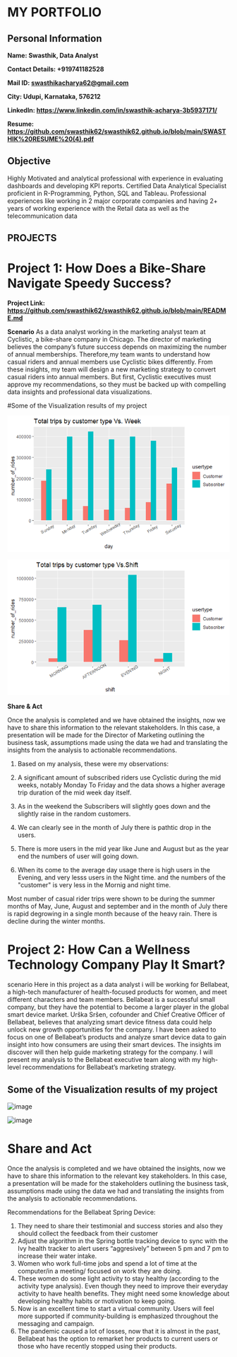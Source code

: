 # MY PORTFOLIO

## Personal Information
**Name: Swasthik, Data Analyst**

**Contact Details: +919741182528**

**Mail ID: swasthikacharya62@gmail.com**

**City: Udupi, Karnataka, 576212**

**LinkedIn: https://www.linkedin.com/in/swasthik-acharya-3b5937171/**

**Resume: https://github.com/swasthik62/swasthik62.github.io/blob/main/SWASTHIK%20RESUME%20(4).pdf**


## Objective

Highly Motivated and analytical professional with
experience in evaluating dashboards and developing
KPI reports. Certified Data Analytical Specialist
proficient in R-Programming, Python, SQL and
Tableau. Professional experiences like working in 2
major corporate companies and having 2+ years of
working experience with the Retail data as well as
the telecommunication data

## PROJECTS

# Project 1: How Does a Bike-Share Navigate Speedy Success?

**Project Link: https://github.com/swasthik62/swasthik62.github.io/blob/main/README.md**

**Scenario**
As a data analyst working in the marketing analyst team at Cyclistic, a bike-share company in Chicago. The director of marketing believes the company’s future success depends on maximizing the number of annual memberships. Therefore,my team wants to understand how casual riders and annual members use Cyclistic bikes differently. From these insights, my team will design a new marketing strategy to convert casual riders into annual members. But first, Cyclistic executives must approve my recommendations, so they must be backed up with compelling data insights and professional data visualizations.

#Some of the Visualization results of my project


![App Screenshot](https://github.com/swasthik62/swasthik62.github.io/blob/main/Total%20trips%20by%20customer%20type%20vs%20week.png)


![App Screenshot](https://github.com/swasthik62/swasthik62.github.io/blob/main/total%20trips%20by%20customer%20type%20vs%20Shift.png)

**Share & Act**

Once the analysis is completed and we have obtained the insights, now we have to share this information to the relevant stakeholders. In this case, a presentation will be made for the Director of Marketing outlining the business task, assumptions made using the data we had and translating the insights from the analysis to actionable recommendations.

1. Based on my analysis, these were my observations:

2. A significant amount of subscribed riders use Cyclistic during the mid weeks, notably Monday To Friday and the data shows a higher average trip duration of the mid week day itself.

3. As in the weekend the Subscribers will slightly goes down and the slightly raise in the random customers.

4. We can clearly see in the month of July there is pathtic drop in the users.

5. There is more users in the mid year like June and August but as the year end the numbers of user will going down.

6. When its come to the average day usage there is high users in the Evening, and very lesss users in the Night time. and the numbers of the "customer" is very less in the Mornig and night time.

Most number of casual rider trips were shown to be during the summer months of May, June, August and september and in the month of July there is rapid degrowing in a single month because of the heavy rain. There is decline during the winter months.

# Project 2: How Can a Wellness Technology Company Play It Smart?

scenario
Here in this project as a data analyst i will be working for Bellabeat, a high-tech manufacturer of health-focused products for women, and meet different characters and team members. Bellabeat is a successful small company, but they have the potential to become a larger player in the global smart device market. Urška Sršen, cofounder and Chief Creative Officer of Bellabeat, believes that analyzing smart device fitness data could help unlock new growth opportunities for the company. I have been asked to focus on one of Bellabeat’s products and analyze smart device data to gain insight into how consumers are using their smart devices. The insights im discover will then help guide marketing strategy for the company. I will present my analysis to the Bellabeat executive team along with my high-level recommendations for Bellabeat’s marketing strategy.

## Some of the Visualization results of my project

![image](https://user-images.githubusercontent.com/125183564/225398513-43b3e815-0282-4ff2-ab74-a03427ba826d.png)

![image](https://user-images.githubusercontent.com/125183564/225400229-239cae35-066c-4a7d-920b-f01662676c45.png)

# Share and Act

Once the analysis is completed and we have obtained the insights, now we have to share this information to the relevant key stakeholders. In this case, a presentation will be made for the stakeholders outlining the business task, assumptions made using the data we had and translating the insights from the analysis to actionable recommendations.

Recommendations for the Bellabeat Spring Device:

1. They need to share their testimonial and success stories and also they should collect the feedback from their customer
2. Adjust the algorithm in the Spring bottle tracking device to sync with the Ivy health tracker to alert users “aggresively” between 5 pm and 7 pm to increase their water intake.
2. Women who work full-time jobs  and spend a lot of time at the computer/in a meeting/ focused on work they are doing.
3. These women do some light activity to stay healthy (according to the activity type analysis). Even though they need to improve their everyday activity to have health benefits. They might need some knowledge about developing healthy habits or motivation to keep going.
4. Now is an excellent time to start a virtual community. Users will feel more supported if community-building is emphasized throughout the messaging and campaign.
5. The pandemic caused a lot of losses, now that it is almost in the past, Bellabeat has the option to remarket her products to current users or those who have recently stopped using their products.
